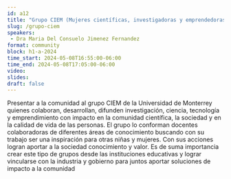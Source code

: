 ```yaml
---
id: a12
title: "Grupo CIEM (Mujeres científicas, investigadoras y emprendedoras)."
slug: /grupo-ciem
speakers:
 - Dra Maria Del Consuelo Jimenez Fernandez
format: community
block: h1-a-2024
time_start: 2024-05-08T16:55:00-06:00
time_end: 2024-05-08T17:05:00-06:00
video:
slides:
draft: false
---
```


Presentar a la comunidad al grupo CIEM de la Universidad de Monterrey quienes colaboran, desarrollan, difunden investigación, ciencia, tecnología y emprendimiento con impacto en la comunidad científica, la sociedad y en la calidad de vida de las personas. El grupo lo conforman docentes colaboradoras de diferentes áreas de conocimiento buscando con su trabajo ser una inspiración para otras niñas y mujeres. Con sus acciones logran aportar a la sociedad conocimiento y valor. Es de suma importancia crear este tipo de grupos desde las instituciones educativas y lograr vincularse con la industria y gobierno para juntos aportar soluciones de impacto a la comunidad